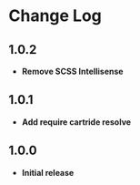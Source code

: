 # Change Log

## 1.0.2

- **Remove SCSS Intellisense**

## 1.0.1

- **Add require cartride resolve**

## 1.0.0

- **Initial release**
